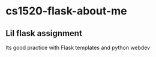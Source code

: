 # cs1520-flask-about-me

## Lil flask assignment
Its good practice with Flask templates and python webdev
